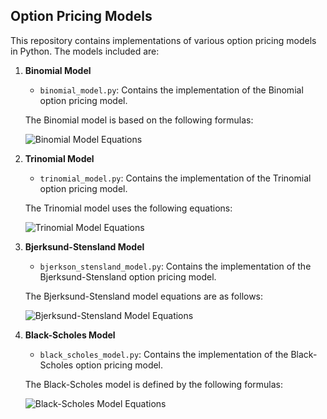 ## Option Pricing Models
This repository contains implementations of various option pricing models in Python. The models included are:

1. **Binomial Model**
   - `binomial_model.py`: Contains the implementation of the Binomial option pricing model.
   
   The Binomial model is based on the following formulas:

   ![Binomial Model Equations](binomial_equations.png)

2. **Trinomial Model**
   - `trinomial_model.py`: Contains the implementation of the Trinomial option pricing model.

   The Trinomial model uses the following equations:

   ![Trinomial Model Equations](trinomial_equations.png)

3. **Bjerksund-Stensland Model**
   - `bjerkson_stensland_model.py`: Contains the implementation of the Bjerksund-Stensland option pricing model.

   The Bjerksund-Stensland model equations are as follows:

   ![Bjerksund-Stensland Model Equations](bjerkson_stensland_equations.png)

4. **Black-Scholes Model**
   - `black_scholes_model.py`: Contains the implementation of the Black-Scholes option pricing model.

   The Black-Scholes model is defined by the following formulas:

   ![Black-Scholes Model Equations](black_scholes_equations.png)



